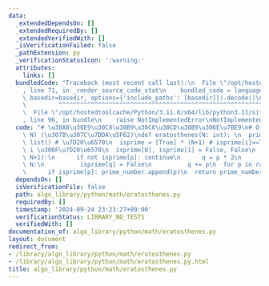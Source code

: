 ```yaml
---
data:
  _extendedDependsOn: []
  _extendedRequiredBy: []
  _extendedVerifiedWith: []
  _isVerificationFailed: false
  _pathExtension: py
  _verificationStatusIcon: ':warning:'
  attributes:
    links: []
  bundledCode: "Traceback (most recent call last):\n  File \"/opt/hostedtoolcache/Python/3.11.0/x64/lib/python3.11/site-packages/onlinejudge_verify/documentation/build.py\"\
    , line 71, in _render_source_code_stat\n    bundled_code = language.bundle(stat.path,\
    \ basedir=basedir, options={'include_paths': [basedir]}).decode()\n          \
    \         ^^^^^^^^^^^^^^^^^^^^^^^^^^^^^^^^^^^^^^^^^^^^^^^^^^^^^^^^^^^^^^^^^^^^^^^^^^^^^^^^^\n\
    \  File \"/opt/hostedtoolcache/Python/3.11.0/x64/lib/python3.11/site-packages/onlinejudge_verify/languages/python.py\"\
    , line 96, in bundle\n    raise NotImplementedError\nNotImplementedError\n"
  code: "# \u30A8\u30E9\u30C8\u30B9\u30C6\u30CD\u30B9\u306E\u7BE9\n# O (N log log\
    \ N) (\u307B\u307C\u7DDA\u5F62)\ndef eratosthenes(N: int): \n  prime_number =\
    \ list() # \u7D20\u6570\n  isprime = [True] * (N+1) # isprime[i]==True \u306A\u3089\
    \ i \u306F\u7D20\u6570\n  isprime[0], isprime[1] = False, False\n  for p in range(2,\
    \ N+1):\n      if not isprime[p]: continue\n      q = p * 2\n      while q <=\
    \ N:\n          isprime[q] = False\n          q += p\n  for p in range(2,N+1):\n\
    \      if isprime[p]: prime_number.append(p)\n  return prime_number, isprime"
  dependsOn: []
  isVerificationFile: false
  path: algo_library/python/math/eratosthenes.py
  requiredBy: []
  timestamp: '2024-09-24 23:23:27+09:00'
  verificationStatus: LIBRARY_NO_TESTS
  verifiedWith: []
documentation_of: algo_library/python/math/eratosthenes.py
layout: document
redirect_from:
- /library/algo_library/python/math/eratosthenes.py
- /library/algo_library/python/math/eratosthenes.py.html
title: algo_library/python/math/eratosthenes.py
---
```


